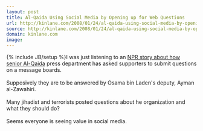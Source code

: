```yaml
---
layout: post
title: Al-Qaida Using Social Media by Opening up for Web Questions
url: http://kinlane.com/2008/01/24/al-qaida-using-social-media-by-opening-up-for-web-questions/
source: http://kinlane.com/2008/01/24/al-qaida-using-social-media-by-opening-up-for-web-questions/
domain: kinlane.com
image: 
---
```

{% include JB/setup %}I was just listening to an <a href="http://www.npr.org/templates/story/story.php?storyId=18337970">NPR story about how senior Al-Qaida</a> press department has asked supporters to submit questions on a message boards.<br /><br />Supposively they are to be answered by Osama bin Laden's deputy, Ayman al-Zawahiri.<br /><br />Many jihadist and terrorists posted questions about he organization and what they should do?<br /><br />Seems everyone is seeing value in social media.